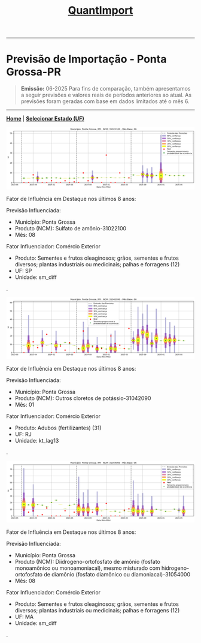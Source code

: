 <header>
    <h1><a href="https://quantimportbrazil.github.io/Sobre/">QuantImport</a></h1>
</header>

---

# Previsão de Importação - Ponta Grossa-PR

> **Emissão:** 06-2025
> Para fins de comparação, também apresentamos a seguir previsões e valores reais de períodos anteriores ao atual.
> As previsões foram geradas com base em dados limitados até o mês 6.

---

**[Home](https://quantimportbrazil.github.io/Sobre/)** | **[Selecionar Estado (UF)](https://quantimportbrazil.github.io/Unidades_Federativas/)**


![Gráfico de Previsão](31022100.png)

Fator de Influência em Destaque nos últimos 8 anos:

Previsão Influenciada:
- Município: Ponta Grossa
- Produto (NCM): Sulfato de amônio-31022100 
- Mês: 08


Fator Influenciador: Comércio Exterior
- Produto: Sementes e frutos oleaginosos; grãos, sementes e frutos diversos; plantas industriais ou medicinais; palhas e forragens (12)
- UF: SP
- Unidade: sm_diff










.

![Gráfico de Previsão](31042090.png)

Fator de Influência em Destaque nos últimos 8 anos:

Previsão Influenciada:
- Município: Ponta Grossa
- Produto (NCM): Outros cloretos de potássio-31042090 
- Mês: 01


Fator Influenciador: Comércio Exterior
- Produto: Adubos (fertilizantes) (31)
- UF: RJ
- Unidade: kt_lag13










.

![Gráfico de Previsão](31054000.png)

Fator de Influência em Destaque nos últimos 8 anos:

Previsão Influenciada:
- Município: Ponta Grossa
- Produto (NCM): Diidrogeno-ortofosfato de amônio (fosfato monoamônico ou monoamoniacal), mesmo misturado com hidrogeno-ortofosfato de diamônio (fosfato diamônico ou diamoniacal)-31054000 
- Mês: 08


Fator Influenciador: Comércio Exterior
- Produto: Sementes e frutos oleaginosos; grãos, sementes e frutos diversos; plantas industriais ou medicinais; palhas e forragens (12)
- UF: MA
- Unidade: sm_diff










.